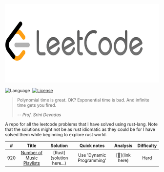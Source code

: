 <!-- PROJECT LOGO -->
<br />
<p align="center">
  <a href="https://github.com/qberg/leetcode-rust">
    <img src="./assets/images/logo.png" alt="Logo" width="680" height="256">
  </a>
</p>


![Language](https://img.shields.io/badge/language-Rust%20%2F%20Modern%20C++-orange.svg)&nbsp;
[![License](https://img.shields.io/badge/license-MIT-blue.svg)](./LICENSE.md)&nbsp;

> Polynomial time is great. OK? Exponential time is bad. And infinite time gets you fired. 
> 
> -- <cite>Prof. Srini Devadas</cite>

A repo for all the leetcode problems that I have solved using rust-lang. Note that the solutions might not be as rust idiomatic as they could be for I have solved them while beginning to explore rust world. 

|  #  | Title | Solution | Quick notes | Analysis | Difficulty | 
| :-: | :---: | :------: | :---------: | :------: | :--------: |
| 920 | [Number of Music Playlists](https://leetcode.com/problems/number-of-music-playlists/) | [Rust](solution here...) | Use 'Dynamic Programming' | [:memo:](link here) | Hard |
